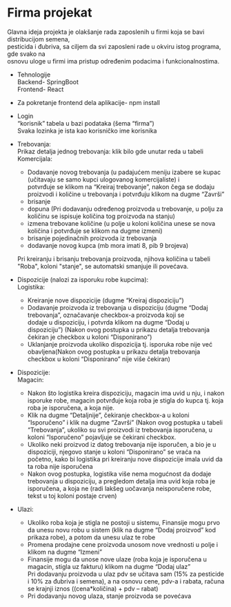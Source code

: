 # Firma projekat

Glavna ideja projekta je olakšanje rada zaposlenih u firmi koja se bavi distribucijom semena, <br>
pesticida i đubriva, sa ciljem da svi zaposleni rade u okviru istog programa, gde svako na <br>
osnovu uloge u firmi ima pristup određenim podacima i funkcionalnostima. 

 * Tehnologije <br>
  Backend- SpringBoot <br>
  Frontend- React<br>

- Za pokretanje frontend dela aplikacije- npm install<br>

* Login <br>
  “korisnik” tabela u bazi podataka (šema “firma”)<br>
  Svaka lozinka je ista kao korisničko ime korisnika<br>
  
 * Trebovanja:<br>
   Prikaz detalja jednog trebovanja: klik bilo gde unutar reda u tabeli<br>
   Komercijala:
    - Dodavanje novog trebovanja (u padajućem meniju izabere se kupac (učitavaju se samo kupci ulogovanog komercijaliste) i<br>
    potvrđuje se klikom na “Kreiraj trebovanje”, nakon čega se dodaju proizvodi i količine u trebovanja i potvrđuju klikom na dugme “Završi”
     - brisanje 
     - dopuna (Pri dodavanju određenog proizvoda u trebovanje, u polju za količinu se ispisuje količina tog proizvoda na stanju)
    - izmena trebovane količine (u polje u koloni količina unese se nova količina i potvrđuje se klikom na dugme izmeni)
    - brisanje pojedinačnih proizvoda iz trebovanja
    - dodavanje novog kupca (mb mora imati 8, pib 9 brojeva)
    
    Pri kreiranju i brisanju trebovanja proizvoda, njihova količina u tabeli "Roba", koloni "stanje", se automatski smanjuje ili povećava.

  * Dispozicije (nalozi za isporuku robe kupcima): <br>
  Logistika:<br>
     - Kreiranje nove dispozicije (dugme “Kreiraj dispoziciju”)<br>
     - Dodavanje proizvoda iz trebovanja u dispoziciju (dugme “Dodaj trebovanja”, označavanje checkbox-a proizvoda koji se <br>
      dodaje u dispoziciju, i potvrda klikom na dugme “Dodaj u dispoziciju”) (Nakon ovog postupka u prikazu detalja trebovanja čekiran je checkbox u koloni “Disponirano”)
     - Uklanjanje proizvoda ukoliko dispozicija tj. isporuka robe nije već obavljena(Nakon ovog postupka u prikazu detalja trebovanja checkbox u koloni “Disponirano” nije više čekiran)
 
  * Dispozicije: <br>
   Magacin: <br>
      - Nakon što logistika kreira dispoziciju, magacin ima uvid u nju, i nakon isporuke robe, magacin potvrđuje koja roba je stigla do kupca tj. koja roba je isporučena, a koja nije. <br>
      -	Klik na dugme “Detaljnije”, čekiranje checkbox-a u koloni “Isporučeno” i klik na dugme “Završi”	(Nakon ovog postupka u tabeli “Trebovanja”, ukoliko  su svi proizvodi iz trebovanja isporučena, 
    u koloni “Isporučeno” pojavljuje se čekirani checkbox. 
     - Ukoliko neki proizvod iz datog trebovanja nije isporučen, a bio je u dispoziciji, njegovo stanje u koloni “Disponirano” se vraća na početno, kako bi logistika pri kreiranju nove dispozicije imala uvid 
da ta roba nije isporučena     <br>
     - Nakon ovog postupka, logistika više nema mogućnost da dodaje trebovanja u dispoziciju, a pregledom detalja ima uvid koja roba je isporučena, a koja ne (radi lakšeg uočavanja neisporučene robe, tekst 
        u toj koloni postaje crven) 
        

 * Ulazi: <br>
    -  Ukoliko roba koja je stigla ne postoji u sistemu, Finansije mogu prvo da unesu novu robu u sistem (klik na dugme “Dodaj proizvod” kod prikaza robe), a potom da unesu ulaz te robe <br>
    -  Promena prodajne cene proizvoda unosom nove vrednosti u polje i klikom na dugme “Izmeni” <br>
    -  Finansije mogu da unose nove ulaze (roba koja je isporučena u magacin, stigla uz fakturu) klikom na dugme “Dodaj ulaz” <br>
    	Pri dodavanju proizvoda u ulaz pdv se učitava sam (15% za pesticide i 10% za đubriva i semena), a na osnovu cene, pdv-a i rabata, računa se krajnji iznos ((cena*količina) + pdv – rabat)
    - Pri dodavanju novog ulaza, stanje proizvoda se povećava
    
  
